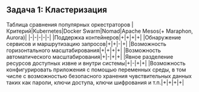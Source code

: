 ## Задача 1: Кластеризация
Таблица сравнения популярных оркестраторов
|Критерий|Kubernetes|Docker Swarm|Nomad|Apache Mesos(+ Maraphon, Aurora)|
|-|-|-|-|-|
|Поддержка контейнеров|+|+|+|+|
|Обнаружение сервисов и маршрутизацию запросов|+|+|-|+|
|Возможность горизонтального масштабирования|+|+|+|+|
|Возможность автоматического масштабирования|+|-|+|+|
|Явное разделение ресурсов доступных извне и внутри системы|+|-|+|+|
|Возможность конфигурировать приложения с помощью переменных среды, в том числе с возможностью безопасного хранения чувствительных данных таких как пароли, ключи доступа, ключи шифрования и т.п.|+|+|+|+|


